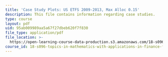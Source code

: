 ```yaml
---
title: 'Case Study Plots: US ETFS 2009-2013, Max Alloc 0.15'
description: This file contains information regarding case studies.
type: course
layout: pdf
uid: 95ab009989aa5a67f27dbeb620f7f830
file_type: application/pdf
file_location: >-
  https://open-learning-course-data-production.s3.amazonaws.com/18-s096-topics-in-mathematics-with-applications-in-finance-fall-2013/95ab009989aa5a67f27dbeb620f7f830_MIT18_S096F13_ETF_pridA_30.pdf
course_id: 18-s096-topics-in-mathematics-with-applications-in-finance-fall-2013
---
```

